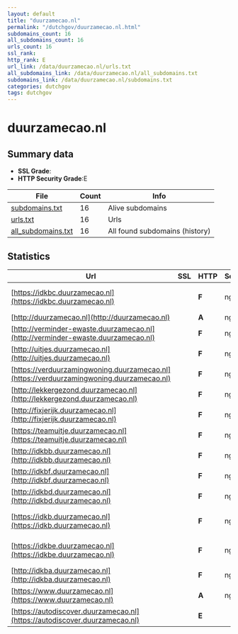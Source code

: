 ```yaml
---
layout: default
title: "duurzamecao.nl"
permalink: "/dutchgov/duurzamecao.nl.html"
subdomains_count: 16
all_subdomains_count: 16
urls_count: 16
ssl_rank: 
http_rank: E
url_link: /data/duurzamecao.nl/urls.txt
all_subdomains_link: /data/duurzamecao.nl/all_subdomains.txt
subdomains_link: /data/duurzamecao.nl/subdomains.txt
categories: dutchgov
tags: dutchgov
---
```



# duurzamecao.nl
## Summary data


 - **SSL Grade**:
 - **HTTP Security Grade**:E


| File       | Count | Info |
|------------|-------|------|
|[subdomains.txt](/DutchGovScope/data/duurzamecao.nl/subdomains.txt)|16|Alive subdomains|
|[urls.txt](/DutchGovScope/data/duurzamecao.nl/urls.txt)|16|Urls|
|[all_subdomains.txt](/DutchGovScope/data/duurzamecao.nl/all_subdomains.txt)|16|All found subdomains (history)|


## Statistics


| Url | SSL | HTTP | Server | Cookie | HSTS | CORS | CTO | CSP | XFO | XXP | RP |FP| Tech |Title |
|--------|-------|-------|------|------|------|------|------|------|------|------|------|------|------|------|
|[https://idkbc.duurzamecao.nl](https://idkbc.duurzamecao.nl)| | **F**|nginx| | | | | | | | :white_check_mark: | |MySQL Nginx PHP WooCommerce:8.0.1 WordPress:6.3.2|Overzicht - IDKB...|
|[http://duurzamecao.nl](http://duurzamecao.nl)| | **A**|nginx| |:white_check_mark: | | |:warning: | :white_check_mark: | :white_check_mark: | :white_check_mark: | |Nginx||
|[http://verminder-ewaste.duurzamecao.nl](http://verminder-ewaste.duurzamecao.nl)| | **F**|nginx| | | | | | | | :white_check_mark: | |Nginx|301 Moved Perman...|
|[http://uitjes.duurzamecao.nl](http://uitjes.duurzamecao.nl)| | **F**|nginx| | | | | | | | :white_check_mark: | |Nginx|301 Moved Perman...|
|[https://verduurzamingwoning.duurzamecao.nl](https://verduurzamingwoning.duurzamecao.nl)| | **F**|nginx| | | | | | | | :white_check_mark: | |MySQL Nginx PHP WordPress|Home - Verduurza...|
|[http://lekkergezond.duurzamecao.nl](http://lekkergezond.duurzamecao.nl)| | **F**|nginx| | | | | | | | :white_check_mark: | |Nginx|301 Moved Perman...|
|[http://fixjerijk.duurzamecao.nl](http://fixjerijk.duurzamecao.nl)| | **F**|nginx| | | | | | | | :white_check_mark: | |Nginx|301 Moved Perman...|
|[https://teamuitje.duurzamecao.nl](https://teamuitje.duurzamecao.nl)| | **F**|nginx| | | | | | | | :white_check_mark: | |MySQL Nginx PHP WordPress|Home - Rijkstool...|
|[http://idkbb.duurzamecao.nl](http://idkbb.duurzamecao.nl)| | **F**|nginx| | | | | | | | :white_check_mark: | |Nginx|301 Moved Perman...|
|[http://idkbf.duurzamecao.nl](http://idkbf.duurzamecao.nl)| | **F**|nginx| | | | | | | | :white_check_mark: | |Nginx|301 Moved Perman...|
|[http://idkbd.duurzamecao.nl](http://idkbd.duurzamecao.nl)| | **F**|nginx| | | | | | | | :white_check_mark: | |Nginx|301 Moved Perman...|
|[https://idkb.duurzamecao.nl](https://idkb.duurzamecao.nl)| | **F**|nginx| | | | | | | | :white_check_mark: | |MySQL Nginx PHP WooCommerce:8.0.1 WordPress:6.3.2|Home - Rijkstool...|
|[https://idkbe.duurzamecao.nl](https://idkbe.duurzamecao.nl)| | **F**|nginx| | | | | | | | :white_check_mark: | |MySQL Nginx PHP WooCommerce:8.0.1 WordPress:6.3.2|Overzicht - IDKB...|
|[http://idkba.duurzamecao.nl](http://idkba.duurzamecao.nl)| | **F**|nginx| | | | | | | | :white_check_mark: | |Nginx|301 Moved Perman...|
|[https://www.duurzamecao.nl](https://www.duurzamecao.nl)| | **A**|nginx| |:white_check_mark: | | |:warning: | :white_check_mark: | :white_check_mark: | :white_check_mark: | |Nginx||
|[https://autodiscover.duurzamecao.nl](https://autodiscover.duurzamecao.nl)| | **E**|| | | | | | | | :white_check_mark: | |||

